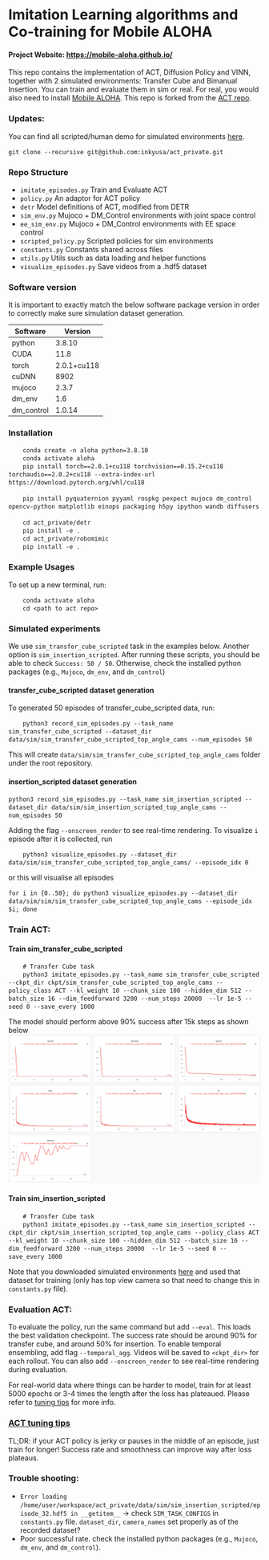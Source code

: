 # Imitation Learning algorithms and Co-training for Mobile ALOHA


#### Project Website: https://mobile-aloha.github.io/

This repo contains the implementation of ACT, Diffusion Policy and VINN, together with 2 simulated environments:
Transfer Cube and Bimanual Insertion. You can train and evaluate them in sim or real.
For real, you would also need to install [Mobile ALOHA](https://github.com/MarkFzp/mobile-aloha). This repo is forked from the [ACT repo](https://github.com/tonyzhaozh/act).

### Updates:
You can find all scripted/human demo for simulated environments [here](https://drive.google.com/drive/folders/1gPR03v05S1xiInoVJn7G7VJ9pDCnxq9O?usp=share_link).

```shell
git clone --recursive git@github.com:inkyusa/act_private.git
```

### Repo Structure
- ``imitate_episodes.py`` Train and Evaluate ACT
- ``policy.py`` An adaptor for ACT policy
- ``detr`` Model definitions of ACT, modified from DETR
- ``sim_env.py`` Mujoco + DM_Control environments with joint space control
- ``ee_sim_env.py`` Mujoco + DM_Control environments with EE space control
- ``scripted_policy.py`` Scripted policies for sim environments
- ``constants.py`` Constants shared across files
- ``utils.py`` Utils such as data loading and helper functions
- ``visualize_episodes.py`` Save videos from a .hdf5 dataset

### Software version

It is important to exactly match the below software package version in order to correctly make sure simulation dataset generation.

| Software   | Version |
|------------|---------|
| python     | 3.8.10  |
| CUDA       | 11.8    |
| torch      | 2.0.1+cu118  |
| cuDNN      | 8902    |
| mujoco     | 2.3.7   |
| dm_env     | 1.6     |
| dm_control | 1.0.14  |



### Installation
```shell
    conda create -n aloha python=3.8.10
    conda activate aloha
    pip install torch==2.0.1+cu118 torchvision==0.15.2+cu118 torchaudio==2.0.2+cu118 --extra-index-url https://download.pytorch.org/whl/cu118
    
    pip install pyquaternion pyyaml rospkg pexpect mujoco dm_control opencv-python matplotlib einops packaging h5py ipython wandb diffusers
    
    cd act_private/detr
    pip install -e .
    cd act_private/robomimic
    pip install -e .
```

### Example Usages

To set up a new terminal, run:
```shell
    conda activate aloha
    cd <path to act repo>
```
### Simulated experiments

We use ``sim_transfer_cube_scripted`` task in the examples below. Another option is ``sim_insertion_scripted``. After running these scripts, you should be able to check `Success: 50 / 50`. Otherwise, check the installed python packages (e.g., `Mujoco`, `dm_env`, and `dm_control`)

#### transfer_cube_scripted dataset generation
To generated 50 episodes of transfer_cube_scripted data, run:
```shell
    python3 record_sim_episodes.py --task_name sim_transfer_cube_scripted --dataset_dir data/sim/sim_transfer_cube_scripted_top_angle_cams --num_episodes 50
```
This will create `data/sim/sim_transfer_cube_scripted_top_angle_cams` folder under the root repository.

#### insertion_scripted dataset generation
```
python3 record_sim_episodes.py --task_name sim_insertion_scripted --dataset_dir data/sim/sim_insertion_scripted_top_angle_cams --num_episodes 50
```

Adding the flag ``--onscreen_render`` to see real-time rendering.
To visualize `i` episode after it is collected, run
```shell
    python3 visualize_episodes.py --dataset_dir data/sim/sim_transfer_cube_scripted_top_angle_cams/ --episode_idx 0
```
or this will visualise all episodes
```shell
for i in {0..50}; do python3 visualize_episodes.py --dataset_dir data/sim/sim/sim_transfer_cube_scripted_top_angle_cams --episode_idx $i; done
```
### Train ACT:

#### Train sim_transfer_cube_scripted
```shell
    # Transfer Cube task
    python3 imitate_episodes.py --task_name sim_transfer_cube_scripted --ckpt_dir ckpt/sim_transfer_cube_scripted_top_angle_cams --policy_class ACT --kl_weight 10 --chunk_size 100 --hidden_dim 512 --batch_size 16 --dim_feedforward 3200 --num_steps 20000  --lr 1e-5 --seed 0 --save_every 1000
```
The model should perform above 90% success after 15k steps as shown below 
<img src="assets/wandb_sim_transfer_cube_scripted.png">


#### Train sim_insertion_scripted
```shell
    # Transfer Cube task
    python3 imitate_episodes.py --task_name sim_insertion_scripted --ckpt_dir ckpt/sim_insertion_scripted_top_angle_cams --policy_class ACT --kl_weight 10 --chunk_size 100 --hidden_dim 512 --batch_size 16 --dim_feedforward 3200 --num_steps 20000  --lr 1e-5 --seed 0 --save_every 1000
```

Note that you downloaded simulated environments [here](https://drive.google.com/drive/folders/1gPR03v05S1xiInoVJn7G7VJ9pDCnxq9O?usp=share_link) and used that dataset for training (only has top view camera so that need to change this in `constants.py` file).

### Evaluation ACT:
To evaluate the policy, run the same command but add ``--eval``. This loads the best validation checkpoint.
The success rate should be around 90% for transfer cube, and around 50% for insertion.
To enable temporal ensembling, add flag ``--temporal_agg``.
Videos will be saved to ``<ckpt_dir>`` for each rollout.
You can also add ``--onscreen_render`` to see real-time rendering during evaluation.



For real-world data where things can be harder to model, train for at least 5000 epochs or 3-4 times the length after the loss has plateaued.
Please refer to [tuning tips](https://docs.google.com/document/d/13RcPc7SSSkK6wVeIK6J-pj709nPj9Lh_y6eUSNJziEQ/edit?usp=sharing) for more info.

### [ACT tuning tips](https://docs.google.com/document/d/13RcPc7SSSkK6wVeIK6J-pj709nPj9Lh_y6eUSNJziEQ/edit?usp=sharing)
TL;DR: if your ACT policy is jerky or pauses in the middle of an episode, just train for longer! Success rate and smoothness can improve way after loss plateaus.

### Trouble shooting:
* `Error loading /home/user/workspace/act_private/data/sim/sim_insertion_scripted/episode_32.hdf5 in __getitem__` -> check `SIM_TASK_CONFIGS` in `constants.py` file. `dataset_dir`, `camera_names` set properly as of the recorded dataset?
* Poor successful rate. check the installed python packages (e.g., `Mujoco`, `dm_env`, and `dm_control`). 
